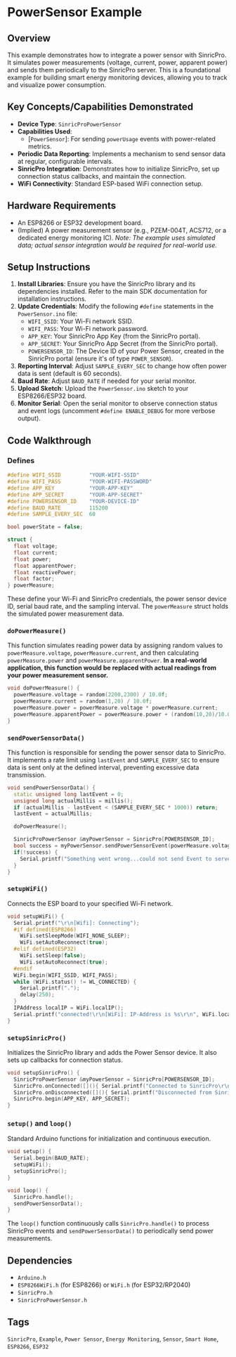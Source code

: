 # PowerSensor Example

## Overview
This example demonstrates how to integrate a power sensor with SinricPro. It simulates power measurements (voltage, current, power, apparent power) and sends them periodically to the SinricPro server. This is a foundational example for building smart energy monitoring devices, allowing you to track and visualize power consumption.

## Key Concepts/Capabilities Demonstrated
*   **Device Type**: `SinricProPowerSensor`
*   **Capabilities Used**: 
    *   [`PowerSensor`]: For sending `powerUsage` events with power-related metrics.
*   **Periodic Data Reporting**: Implements a mechanism to send sensor data at regular, configurable intervals.
*   **SinricPro Integration**: Demonstrates how to initialize SinricPro, set up connection status callbacks, and maintain the connection.
*   **WiFi Connectivity**: Standard ESP-based WiFi connection setup.

## Hardware Requirements
*   An ESP8266 or ESP32 development board.
*   (Implied) A power measurement sensor (e.g., PZEM-004T, ACS712, or a dedicated energy monitoring IC). *Note: The example uses simulated data; actual sensor integration would be required for real-world use.*

## Setup Instructions
1.  **Install Libraries**: Ensure you have the SinricPro library and its dependencies installed. Refer to the main SDK documentation for installation instructions.
2.  **Update Credentials**: Modify the following `#define` statements in the `PowerSensor.ino` file:
    *   `WIFI_SSID`: Your Wi-Fi network SSID.
    *   `WIFI_PASS`: Your Wi-Fi network password.
    *   `APP_KEY`: Your SinricPro App Key (from the SinricPro portal).
    *   `APP_SECRET`: Your SinricPro App Secret (from the SinricPro portal).
    *   `POWERSENSOR_ID`: The Device ID of your Power Sensor, created in the SinricPro portal (ensure it's of type `POWER_SENSOR`).
3.  **Reporting Interval**: Adjust `SAMPLE_EVERY_SEC` to change how often power data is sent (default is 60 seconds).
4.  **Baud Rate**: Adjust `BAUD_RATE` if needed for your serial monitor.
5.  **Upload Sketch**: Upload the `PowerSensor.ino` sketch to your ESP8266/ESP32 board.
6.  **Monitor Serial**: Open the serial monitor to observe connection status and event logs (uncomment `#define ENABLE_DEBUG` for more verbose output).

## Code Walkthrough

### Defines
```cpp
#define WIFI_SSID         "YOUR-WIFI-SSID"    
#define WIFI_PASS         "YOUR-WIFI-PASSWORD"
#define APP_KEY           "YOUR-APP-KEY"      
#define APP_SECRET        "YOUR-APP-SECRET"   
#define POWERSENSOR_ID    "YOUR-DEVICE-ID"    
#define BAUD_RATE         115200                
#define SAMPLE_EVERY_SEC  60                  

bool powerState = false;

struct {
  float voltage;
  float current;
  float power;
  float apparentPower;
  float reactivePower;
  float factor;
} powerMeasure;
```
These define your Wi-Fi and SinricPro credentials, the power sensor device ID, serial baud rate, and the sampling interval. The `powerMeasure` struct holds the simulated power measurement data.

### `doPowerMeasure()`
This function simulates reading power data by assigning random values to `powerMeasure.voltage`, `powerMeasure.current`, and then calculating `powerMeasure.power` and `powerMeasure.apparentPower`. **In a real-world application, this function would be replaced with actual readings from your power measurement sensor.**
```cpp
void doPowerMeasure() {
  powerMeasure.voltage = random(2200,2300) / 10.0f;
  powerMeasure.current = random(1,20) / 10.0f;
  powerMeasure.power = powerMeasure.voltage * powerMeasure.current;
  powerMeasure.apparentPower = powerMeasure.power + (random(10,20)/10.0f);
}
```

### `sendPowerSensorData()`
This function is responsible for sending the power sensor data to SinricPro. It implements a rate limit using `lastEvent` and `SAMPLE_EVERY_SEC` to ensure data is sent only at the defined interval, preventing excessive data transmission.
```cpp
void sendPowerSensorData() {
  static unsigned long lastEvent = 0;
  unsigned long actualMillis = millis();
  if (actualMillis - lastEvent < (SAMPLE_EVERY_SEC * 1000)) return;
  lastEvent = actualMillis;

  doPowerMeasure();

  SinricProPowerSensor &myPowerSensor = SinricPro[POWERSENSOR_ID];
  bool success = myPowerSensor.sendPowerSensorEvent(powerMeasure.voltage, powerMeasure.current, powerMeasure.power, powerMeasure.apparentPower);
  if(!success) {
    Serial.printf("Something went wrong...could not send Event to server!\r\n");
  }
}
```

### `setupWiFi()`
Connects the ESP board to your specified Wi-Fi network.
```cpp
void setupWiFi() {
  Serial.printf("\r\n[Wifi]: Connecting");
  #if defined(ESP8266)
    WiFi.setSleepMode(WIFI_NONE_SLEEP); 
    WiFi.setAutoReconnect(true);
  #elif defined(ESP32)
    WiFi.setSleep(false); 
    WiFi.setAutoReconnect(true);
  #endif
  WiFi.begin(WIFI_SSID, WIFI_PASS);
  while (WiFi.status() != WL_CONNECTED) {
    Serial.printf(".");
    delay(250);
  }
  IPAddress localIP = WiFi.localIP();
  Serial.printf("connected!\r\n[WiFi]: IP-Address is %s\r\n", WiFi.localIP().toString().c_str());
}
```

### `setupSinricPro()`
Initializes the SinricPro library and adds the Power Sensor device. It also sets up callbacks for connection status.
```cpp
void setupSinricPro() {
  SinricProPowerSensor &myPowerSensor = SinricPro[POWERSENSOR_ID];
  SinricPro.onConnected([](){ Serial.printf("Connected to SinricPro\r\n"); }); 
  SinricPro.onDisconnected([](){ Serial.printf("Disconnected from SinricPro\r\n"); });
  SinricPro.begin(APP_KEY, APP_SECRET);
}
```

### `setup()` and `loop()`
Standard Arduino functions for initialization and continuous execution.
```cpp
void setup() {
  Serial.begin(BAUD_RATE);
  setupWiFi();
  setupSinricPro();
}

void loop() {
  SinricPro.handle();
  sendPowerSensorData();
}
```
The `loop()` function continuously calls `SinricPro.handle()` to process SinricPro events and `sendPowerSensorData()` to periodically send power measurements.

## Dependencies
*   `Arduino.h`
*   `ESP8266WiFi.h` (for ESP8266) or `WiFi.h` (for ESP32/RP2040)
*   `SinricPro.h`
*   `SinricProPowerSensor.h`

## Tags
`SinricPro`, `Example`, `Power Sensor`, `Energy Monitoring`, `Sensor`, `Smart Home`, `ESP8266`, `ESP32`

